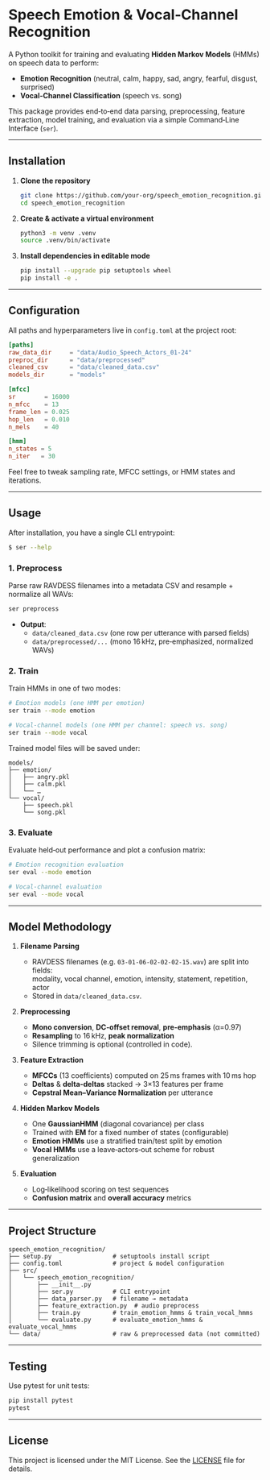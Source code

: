 <!-- README.md -->

# Speech Emotion & Vocal‑Channel Recognition

A Python toolkit for training and evaluating **Hidden Markov Models** (HMMs) on speech data to perform:

- **Emotion Recognition** (neutral, calm, happy, sad, angry, fearful, disgust, surprised)  
- **Vocal‑Channel Classification** (speech vs. song)

This package provides end‑to‑end data parsing, preprocessing, feature extraction, model training, and evaluation via a simple Command‑Line Interface (`ser`).

---

## Installation

1. **Clone the repository**  
   ```bash
   git clone https://github.com/your‑org/speech_emotion_recognition.git
   cd speech_emotion_recognition
   ```

2. **Create & activate a virtual environment**  
   ```bash
   python3 -m venv .venv
   source .venv/bin/activate
   ```

3. **Install dependencies in editable mode**  
   ```bash
   pip install --upgrade pip setuptools wheel
   pip install -e .
   ```

---

## Configuration

All paths and hyperparameters live in `config.toml` at the project root:

```toml
[paths]
raw_data_dir     = "data/Audio_Speech_Actors_01-24"
preproc_dir      = "data/preprocessed"
cleaned_csv      = "data/cleaned_data.csv"
models_dir       = "models"

[mfcc]
sr        = 16000
n_mfcc    = 13
frame_len = 0.025
hop_len   = 0.010
n_mels    = 40

[hmm]
n_states = 5
n_iter   = 30
```

Feel free to tweak sampling rate, MFCC settings, or HMM states and iterations.

---

## Usage

After installation, you have a single CLI entrypoint:  

```bash
$ ser --help
```

### 1. Preprocess

Parse raw RAVDESS filenames into a metadata CSV and resample + normalize all WAVs:

```bash
ser preprocess
```

- **Output**:  
  - `data/cleaned_data.csv` (one row per utterance with parsed fields)  
  - `data/preprocessed/...` (mono 16 kHz, pre‑emphasized, normalized WAVs)

### 2. Train

Train HMMs in one of two modes:

```bash
# Emotion models (one HMM per emotion)
ser train --mode emotion

# Vocal‑channel models (one HMM per channel: speech vs. song)
ser train --mode vocal
```

Trained model files will be saved under:

```
models/
├── emotion/
│   ├── angry.pkl
│   ├── calm.pkl
│   └── … 
└── vocal/
    ├── speech.pkl
    └── song.pkl
```

### 3. Evaluate

Evaluate held‑out performance and plot a confusion matrix:

```bash
# Emotion recognition evaluation
ser eval --mode emotion

# Vocal-channel evaluation
ser eval --mode vocal
```

---

## Model Methodology

1. **Filename Parsing**  
   - RAVDESS filenames (e.g. `03-01-06-02-02-02-15.wav`) are split into fields:  
     modality, vocal channel, emotion, intensity, statement, repetition, actor  
   - Stored in `data/cleaned_data.csv`.

2. **Preprocessing**  
   - **Mono conversion**, **DC‑offset removal**, **pre‑emphasis** (α=0.97)  
   - **Resampling** to 16 kHz, **peak normalization**  
   - Silence trimming is optional (controlled in code).

3. **Feature Extraction**  
   - **MFCCs** (13 coefficients) computed on 25 ms frames with 10 ms hop  
   - **Deltas** & **delta‑deltas** stacked → 3×13 features per frame  
   - **Cepstral Mean–Variance Normalization** per utterance

4. **Hidden Markov Models**  
   - One **GaussianHMM** (diagonal covariance) per class  
   - Trained with **EM** for a fixed number of states (configurable)  
   - **Emotion HMMs** use a stratified train/test split by emotion  
   - **Vocal HMMs** use a leave‑actors‑out scheme for robust generalization  

5. **Evaluation**  
   - Log‑likelihood scoring on test sequences  
   - **Confusion matrix** and **overall accuracy** metrics  

---

## Project Structure

```
speech_emotion_recognition/
├── setup.py                 # setuptools install script
├── config.toml              # project & model configuration
├── src/
│   └── speech_emotion_recognition/
│       ├── __init__.py
│       ├── ser.py           # CLI entrypoint
│       ├── data_parser.py   # filename → metadata
│       ├── feature_extraction.py  # audio preprocess
│       ├── train.py         # train_emotion_hmms & train_vocal_hmms
│       └── evaluate.py      # evaluate_emotion_hmms & evaluate_vocal_hmms
└── data/                    # raw & preprocessed data (not committed)
```

---

## Testing

Use pytest for unit tests:

```bash
pip install pytest
pytest
```

---

## License

This project is licensed under the MIT License. See the [LICENSE](LICENSE) file for details.
